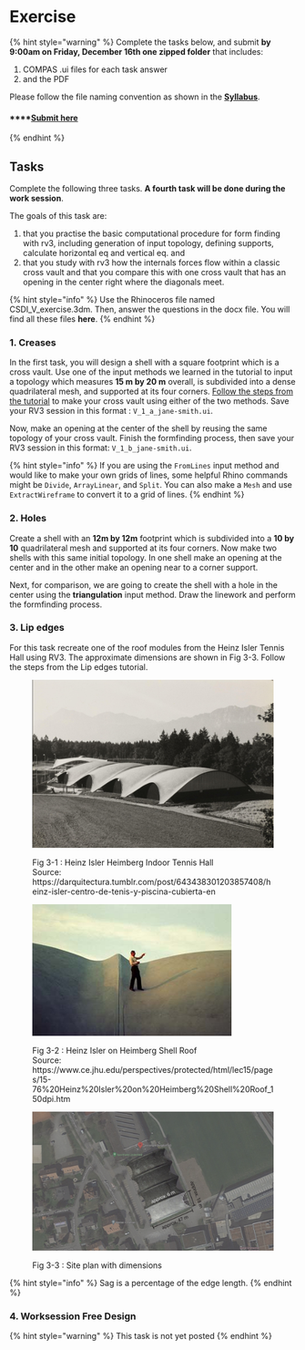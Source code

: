 # Exercise

{% hint style="warning" %}
Complete the tasks below, and submit **by 9:00am on Friday, December 16th one zipped folder** that includes:

1. COMPAS .ui files for each task answer
2. and the PDF

Please follow the file naming convention as shown in the [**Syllabus**](../../syllabus.md#submissions).

#### \*\*\*\*[**Submit here**](https://polybox.ethz.ch/index.php/s/BA60XLsuQJdpWuj)
{% endhint %}

## Tasks

Complete the following three tasks. **A fourth task will be done during the work session**.

The goals of this task are: 
1. that you practise the basic computational procedure for form finding with rv3, including generation of input topology, defining supports, calculate horizontal eq and vertical eq. and 
2. that you study with rv3 how the internals forces flow within a classic cross vault and that you compare this with one cross vault that has an opening in the center right where the diagonals meet.

{% hint style="info" %}
Use the Rhinoceros file named CSDI\_V\_exercise.3dm. Then, answer the questions in the docx file. You will find all these files **here**.
{% endhint %}

### 1. Creases

In the first task, you will design a shell with a square footprint which is a cross vault. Use one of the input methods we learned in the tutorial to input a topology which measures **15 m by 20 m** overall, is subdivided into a dense quadrilateral mesh, and supported at its four corners. [Follow the steps from the tutorial](\_tutorial-5.md#4-creases) to make your cross vault using either of the two methods. Save your RV3 session in this format : `V_1_a_jane-smith.ui`.

Now, make an opening at the center of the shell by reusing the same topology of your cross vault. Finish the formfinding process, then save your RV3 session in this format: `V_1_b_jane-smith.ui`.

{% hint style="info" %}
If you are using the `FromLines` input method and would like to make your own grids of lines, some helpful Rhino commands might be `Divide`, `ArrayLinear`, and `Split`. You can also make a `Mesh` and use `ExtractWireframe` to convert it to a grid of lines.
{% endhint %}

### 2. Holes

Create a shell with an **12m by 12m** footprint which is subdivided into a **10 by 10** quadrilateral mesh and supported at its four corners. Now make two shells with this same initial topology. In one shell make an opening at the center and in the other make an opening near to a corner support.

Next, for comparison, we are going to create the shell with a hole in the center using the **triangulation** input method. Draw the linework and perform the formfinding process. 

### 3. Lip edges

For this task recreate one of the roof modules from the Heinz Isler Tennis Hall using RV3. The approximate dimensions are shown in Fig 3-3. Follow the steps from the Lip edges tutorial.

<figure><img src="../../../.gitbook/assets/rv3_heinzIsler_ref_1.png" alt=""><figcaption><p>Fig 3-1 : Heinz Isler Heimberg Indoor Tennis Hall<br>Source: https://darquitectura.tumblr.com/post/643438301203857408/heinz-isler-centro-de-tenis-y-piscina-cubierta-en</p></figcaption></figure>

<figure><img src="../../../.gitbook/assets/rv3_heinzIsler_ref_2.jpeg" alt=""><figcaption><p>Fig 3-2 : Heinz Isler on Heimberg Shell Roof<br>Source: https://www.ce.jhu.edu/perspectives/protected/html/lec15/pages/15-76%20Heinz%20Isler%20on%20Heimberg%20Shell%20Roof_150dpi.htm</p></figcaption></figure>

<figure><img src="../../../.gitbook/assets/rv3_heinzIsler_ref_sitePlan_annotated-01.png" alt=""><figcaption><p>Fig 3-3 : Site plan with dimensions</p></figcaption></figure>

{% hint style="info" %}
Sag is a percentage of the edge length.
{% endhint %}

### 4. Worksession Free Design

{% hint style="warning" %}
This task is not yet posted
{% endhint %}